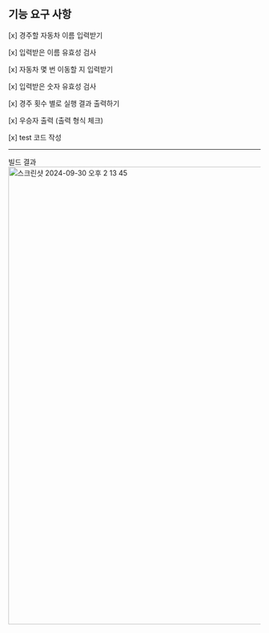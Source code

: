 ## 기능 요구 사항

[x] 경주할 자동차 이름 입력받기

[x] 입력받은 이름 유효성 검사

[x] 자동차 몇 번 이동할 지 입력받기

[x] 입력받은 숫자 유효성 검사

[x] 경주 횟수 별로 실행 결과 출력하기

[x] 우승자 출력 (출력 형식 체크)

[x] test 코드 작성

---
빌드 결과
<img width="914" alt="스크린샷 2024-09-30 오후 2 13 45" src="https://github.com/user-attachments/assets/d8dbdbd7-2f67-4a40-8ea1-ce1800af7fc7">

